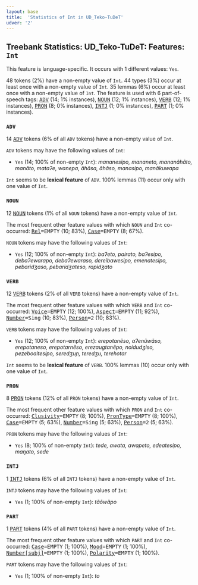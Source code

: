 ```yaml
---
layout: base
title:  'Statistics of Int in UD_Teko-TuDeT'
udver: '2'
---
```


## Treebank Statistics: UD_Teko-TuDeT: Features: `Int`

This feature is language-specific.
It occurs with 1 different values: `Yes`.

48 tokens (2%) have a non-empty value of `Int`.
44 types (3%) occur at least once with a non-empty value of `Int`.
35 lemmas (6%) occur at least once with a non-empty value of `Int`.
The feature is used with 6 part-of-speech tags: <tt><a href="eme_tudet-pos-ADV.html">ADV</a></tt> (14; 1% instances), <tt><a href="eme_tudet-pos-NOUN.html">NOUN</a></tt> (12; 1% instances), <tt><a href="eme_tudet-pos-VERB.html">VERB</a></tt> (12; 1% instances), <tt><a href="eme_tudet-pos-PRON.html">PRON</a></tt> (8; 0% instances), <tt><a href="eme_tudet-pos-INTJ.html">INTJ</a></tt> (1; 0% instances), <tt><a href="eme_tudet-pos-PART.html">PART</a></tt> (1; 0% instances).

### `ADV`

14 <tt><a href="eme_tudet-pos-ADV.html">ADV</a></tt> tokens (6% of all `ADV` tokens) have a non-empty value of `Int`.

`ADV` tokens may have the following values of `Int`:

* `Yes` (14; 100% of non-empty `Int`): <em>mananesipo, mananeto, mananãhãto, manãto, mataʔe, wanepa, ãhãsa, ãhãso, manasipo, manãkuwapa</em>

`Int` seems to be **lexical feature** of `ADV`. 100% lemmas (11) occur only with one value of `Int`.

### `NOUN`

12 <tt><a href="eme_tudet-pos-NOUN.html">NOUN</a></tt> tokens (1% of all `NOUN` tokens) have a non-empty value of `Int`.

The most frequent other feature values with which `NOUN` and `Int` co-occurred: <tt><a href="eme_tudet-feat-Rel.html">Rel</a></tt><tt>=EMPTY</tt> (10; 83%), <tt><a href="eme_tudet-feat-Case.html">Case</a></tt><tt>=EMPTY</tt> (8; 67%).

`NOUN` tokens may have the following values of `Int`:

* `Yes` (12; 100% of non-empty `Int`): <em>baʔeto, pairato, baʔesipo, debaʔewarapo, debaʔewaraso, dereibawesipo, emenatesipo, pebaridʒaso, pebaridʒateso, rapɨdʒato</em>

### `VERB`

12 <tt><a href="eme_tudet-pos-VERB.html">VERB</a></tt> tokens (2% of all `VERB` tokens) have a non-empty value of `Int`.

The most frequent other feature values with which `VERB` and `Int` co-occurred: <tt><a href="eme_tudet-feat-Voice.html">Voice</a></tt><tt>=EMPTY</tt> (12; 100%), <tt><a href="eme_tudet-feat-Aspect.html">Aspect</a></tt><tt>=EMPTY</tt> (11; 92%), <tt><a href="eme_tudet-feat-Number.html">Number</a></tt><tt>=Sing</tt> (10; 83%), <tt><a href="eme_tudet-feat-Person.html">Person</a></tt><tt>=2</tt> (10; 83%).

`VERB` tokens may have the following values of `Int`:

* `Yes` (12; 100% of non-empty `Int`): <em>erepotanẽso, aʔenũwãso, erepotaneso, erepotarnẽso, erezaugtanẽpo, noidudʒiso, pezeboaitesipo, seredʒuɲ, teredʒu, terehotar</em>

`Int` seems to be **lexical feature** of `VERB`. 100% lemmas (10) occur only with one value of `Int`.

### `PRON`

8 <tt><a href="eme_tudet-pos-PRON.html">PRON</a></tt> tokens (12% of all `PRON` tokens) have a non-empty value of `Int`.

The most frequent other feature values with which `PRON` and `Int` co-occurred: <tt><a href="eme_tudet-feat-Clusivity.html">Clusivity</a></tt><tt>=EMPTY</tt> (8; 100%), <tt><a href="eme_tudet-feat-PronType.html">PronType</a></tt><tt>=EMPTY</tt> (8; 100%), <tt><a href="eme_tudet-feat-Case.html">Case</a></tt><tt>=EMPTY</tt> (5; 63%), <tt><a href="eme_tudet-feat-Number.html">Number</a></tt><tt>=Sing</tt> (5; 63%), <tt><a href="eme_tudet-feat-Person.html">Person</a></tt><tt>=2</tt> (5; 63%).

`PRON` tokens may have the following values of `Int`:

* `Yes` (8; 100% of non-empty `Int`): <em>tede, awata, awapeto, edeatesipo, maŋato, sede</em>

### `INTJ`

1 <tt><a href="eme_tudet-pos-INTJ.html">INTJ</a></tt> tokens (6% of all `INTJ` tokens) have a non-empty value of `Int`.

`INTJ` tokens may have the following values of `Int`:

* `Yes` (1; 100% of non-empty `Int`): <em>tãõwãpo</em>

### `PART`

1 <tt><a href="eme_tudet-pos-PART.html">PART</a></tt> tokens (4% of all `PART` tokens) have a non-empty value of `Int`.

The most frequent other feature values with which `PART` and `Int` co-occurred: <tt><a href="eme_tudet-feat-Case.html">Case</a></tt><tt>=EMPTY</tt> (1; 100%), <tt><a href="eme_tudet-feat-Mood.html">Mood</a></tt><tt>=EMPTY</tt> (1; 100%), <tt><a href="eme_tudet-feat-Number-subj.html">Number[subj]</a></tt><tt>=EMPTY</tt> (1; 100%), <tt><a href="eme_tudet-feat-Polarity.html">Polarity</a></tt><tt>=EMPTY</tt> (1; 100%).

`PART` tokens may have the following values of `Int`:

* `Yes` (1; 100% of non-empty `Int`): <em>to</em>

